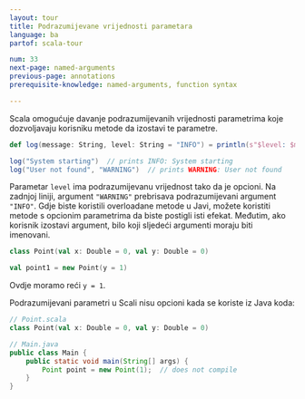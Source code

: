 ```yaml
---
layout: tour
title: Podrazumijevane vrijednosti parametara
language: ba
partof: scala-tour

num: 33
next-page: named-arguments
previous-page: annotations
prerequisite-knowledge: named-arguments, function syntax

---
```


Scala omogućuje davanje podrazumijevanih vrijednosti parametrima koje dozvoljavaju korisniku metode da izostavi te parametre.

```scala mdoc
def log(message: String, level: String = "INFO") = println(s"$level: $message")

log("System starting")  // prints INFO: System starting
log("User not found", "WARNING")  // prints WARNING: User not found
```

Parametar `level` ima podrazumijevanu vrijednost tako da je opcioni. Na zadnjoj liniji, argument `"WARNING"` prebrisava podrazumijevani argument `"INFO"`. Gdje biste koristili overloadane metode u Javi, možete koristiti metode s opcionim parametrima da biste postigli isti efekat. Međutim, ako korisnik izostavi argument, bilo koji sljedeći argumenti moraju biti imenovani.

```scala mdoc  
class Point(val x: Double = 0, val y: Double = 0)

val point1 = new Point(y = 1)
```
Ovdje moramo reći `y = 1`.

Podrazumijevani parametri u Scali nisu opcioni kada se koriste iz Java koda:

```scala mdoc:reset
// Point.scala
class Point(val x: Double = 0, val y: Double = 0)
```

```java
// Main.java
public class Main {
    public static void main(String[] args) {
        Point point = new Point(1);  // does not compile
    }
}
```
